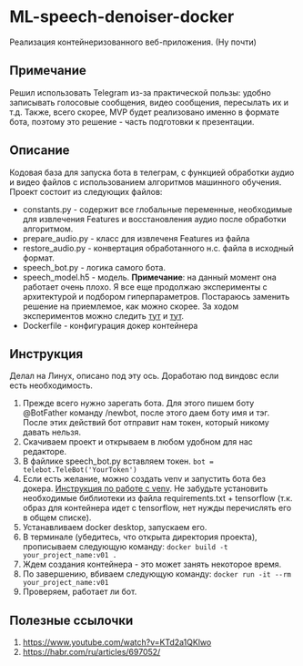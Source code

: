 # ML-speech-denoiser-docker
Реализация контейнеризованного веб-приложения. (Ну почти)
## Примечание
Решил использовать Telegram из-за практической пользы: удобно записывать голосовые сообщения, видео сообщения, пересылать их и т.д. Также, всего скорее, MVP будет реализовано именно в формате бота, поэтому это решение - часть подготовки к презентации.

## Описание
Кодовая база для запуска бота в телеграм, с функцией обработки аудио и видео файлов с использованием алгоритмов машинного обучения. 
Проект состоит из следующих файлов:
- constants.py  - содержит все глобальные переменные, необходимые для извлечения Features и восстановления аудио после обработки алгоритмом.
- prepare_audio.py - класс для извлеченя Features из файла
- restore_audio.py - конвертация обработанного н.с. файла в исходный формат.
- speech_bot.py - логика самого бота.
- speech_model.h5 - модель. **Примечание**: на данный момент она работает очень плохо. Я все еще продолжаю эксперименты с архитектурой и подбором гиперпараметров. Постараюсь заменить решение на приемлемое, как можно скорее. За ходом экспериментов можно следить [тут](https://github.com/Svyatocheck/ML-Speech-enhancement) и [тут](https://wandb.ai/sams3pi01?shareProfileType=copy).
- Dockerfile - конфигурация докер контейнера

## Инструкция 
Делал на Линух, описано под эту ось. Доработаю под виндовс если есть необходимость. 
1. Прежде всего нужно зарегать бота. Для этого пишем боту @BotFather команду /newbot, после этого даем боту имя и тэг. После этих действий бот отправит нам токен, который никому давать нельзя.
2. Скачиваем проект и открываем в любом удобном для нас редакторе.
3. В файлике speech_bot.py вставляем токен.
```bot = telebot.TeleBot('YourToken')```
4. Если есть желание, можно создать venv и запустить бота без докера. [Инструкция по работе с venv](https://blog.sedicomm.com/2021/06/29/chto-takoe-venv-i-virtualenv-v-python-i-kak-ih-ispolzovat/#5). Не забудьте установить необходимые библиотеки из файла requirements.txt + tensorflow (т.к. образ для контейнера идет с tensorflow, нет нужды перечислять его в общем списке).
5. Устанавливаем docker desktop, запускаем его.
6. В терминале (убедитесь, что открыта директория проекта), прописываем следующую команду:
``` docker build -t your_project_name:v01 . ```
7. Ждем создания контейнера - это может занять некоторое время.
8. По завершению, вбиваем следующую команду:
``` docker run -it --rm your_project_name:v01 ```
9. Проверяем, работает ли бот.

## Полезные ссылочки
1. https://www.youtube.com/watch?v=KTd2a1QKlwo
2. https://habr.com/ru/articles/697052/